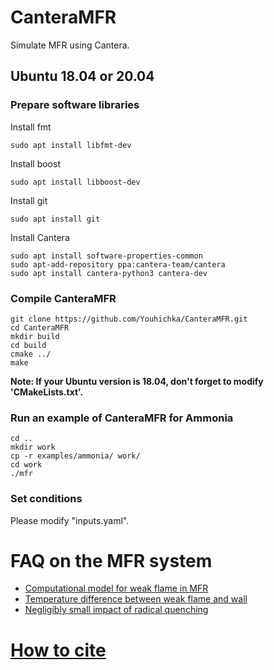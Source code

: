 # CanteraMFR

Simulate MFR using Cantera.

## Ubuntu 18.04 or 20.04

### Prepare software libraries
Install fmt

    sudo apt install libfmt-dev

Install boost

    sudo apt install libboost-dev
    
Install git

    sudo apt install git    

Install Cantera

    sudo apt install software-properties-common
    sudo apt-add-repository ppa:cantera-team/cantera
    sudo apt install cantera-python3 cantera-dev
    
### Compile CanteraMFR

    git clone https://github.com/Youhichka/CanteraMFR.git
    cd CanteraMFR
    mkdir build
    cd build
    cmake ../
    make

**Note: If your Ubuntu version is 18.04, don't forget to modify 'CMakeLists.txt'.**
    
### Run an example of CanteraMFR for Ammonia
    cd ..
    mkdir work
    cp -r examples/ammonia/ work/
    cd work
    ./mfr

### Set conditions
Please modify "inputs.yaml".

# FAQ on the MFR system
- [Computational model for weak flame in MFR](http://www.ifs.tohoku.ac.jp/enerdyn/en/research/mfr-faq1.html)
- [Temperature difference between weak flame and wall](http://www.ifs.tohoku.ac.jp/enerdyn/en/research/mfr-faq2.html)
- [Negligibly small impact of radical quenching](http://www.ifs.tohoku.ac.jp/enerdyn/en/research/mfr-faq3.html)

# [How to cite](../../wiki/How-to-cite)



